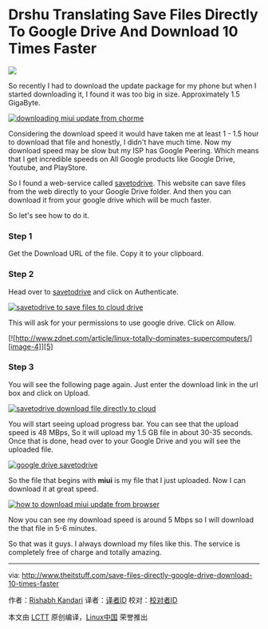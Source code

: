 Drshu Translating
Save Files Directly To Google Drive And Download 10 Times Faster
======

![][image-1]

So recently I had to download the update package for my phone but when I started downloading it, I found it was too big in size. Approximately 1.5 GigaByte.

[![downloading miui update from chorme][image-2]][1]

Considering the download speed it would have taken me at least 1 - 1.5 hour to download that file and honestly, I didn't have much time. Now my download speed may be slow but my ISP has Google Peering. Which means that I get incredible speeds on All Google products like Google Drive, Youtube, and PlayStore.

So I found a web-service called [savetodrive][2]. This website can save files from the web directly to your Google Drive folder. And then you can download it from your google drive which will be much faster.

So let's see how to do it.

### **Step 1**

Get the Download URL of the file. Copy it to your clipboard.

### **Step 2**

Head over to [savetodrive][3] and click on Authenticate.

[![savetodrive to save files to cloud drive][image-3]][4]

This will ask for your permissions to use google drive. Click on Allow.

[![http://www.zdnet.com/article/linux-totally-dominates-supercomputers/][image-4]][5]

### **Step 3**

You will see the following page again. Just enter the download link in the url box and click on Upload.

[![savetodrive download file directly to cloud][image-5]][6]

You will start seeing upload progress bar. You can see that the upload speed is 48 MBps, So it will upload my 1.5 GB file in about 30-35 seconds. Once that is done, head over to your Google Drive and you will see the uploaded file.

[![google drive savetodrive][image-6]][7]

So the file that begins with **miui** is my file that I just uploaded. Now I can download it at great speed.

[![how to download miui update from browser][image-7]][8]

Now you can see my download speed is around 5 Mbps so I will download the that file in 5-6 minutes.

So that was it guys. I always download my files like this. The service is completely free of charge and totally amazing.

---- 

via: http://www.theitstuff.com/save-files-directly-google-drive-download-10-times-faster

作者：[Rishabh Kandari][9]
译者：[译者ID][10]
校对：[校对者ID][11]

本文由 [LCTT][12] 原创编译，[Linux中国][13] 荣誉推出

[1]:	http://www.theitstuff.com/wp-content/uploads/2017/10/1-2-e1508771706462.png
[2]:	https://savetodrive.net/
[3]:	http://www.savetodrive.net
[4]:	http://www.theitstuff.com/wp-content/uploads/2017/10/3-1.png
[5]:	http://www.theitstuff.com/wp-content/uploads/2017/10/authenticate-google-account.jpg
[6]:	http://www.theitstuff.com/wp-content/uploads/2017/10/6-2.png
[7]:	http://www.theitstuff.com/wp-content/uploads/2017/10/7-2-e1508772046583.png
[8]:	http://www.theitstuff.com/wp-content/uploads/2017/10/8-e1508772110385.png
[9]:	http://www.theitstuff.com/author/reevkandari
[10]:	https://github.com/%E8%AF%91%E8%80%85ID
[11]:	https://github.com/%E6%A0%A1%E5%AF%B9%E8%80%85ID
[12]:	https://github.com/LCTT/TranslateProject
[13]:	https://linux.cn/

[image-1]:	http://www.theitstuff.com/wp-content/uploads/2017/11/Save-Files-Directly-To-Google-Drive-And-Download-10-Times-Faster.jpg
[image-2]:	http://www.theitstuff.com/wp-content/uploads/2017/10/1-2-e1508771706462.png
[image-3]:	http://www.theitstuff.com/wp-content/uploads/2017/10/3-1.png
[image-4]:	http://www.theitstuff.com/wp-content/uploads/2017/10/authenticate-google-account.jpg
[image-5]:	http://www.theitstuff.com/wp-content/uploads/2017/10/6-2.png
[image-6]:	http://www.theitstuff.com/wp-content/uploads/2017/10/7-2-e1508772046583.png
[image-7]:	http://www.theitstuff.com/wp-content/uploads/2017/10/8-e1508772110385.png